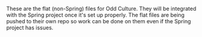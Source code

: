 These are the flat (non-Spring) files for Odd Culture. They will be 
integrated with the Spring project once it's set up properly. The flat
files are being pushed to their own repo so work can be done on them
even if the Spring project has issues. 

